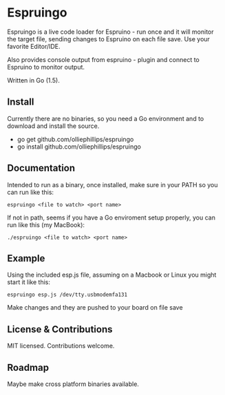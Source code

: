 # Espruingo
Espruingo is a live code loader for Espruino - run once and it will monitor the target file, sending changes to Espruino on each file save. Use your favorite Editor/IDE.

Also provides console output from espruino - plugin and connect to Espruino to monitor output.

Written in Go (1.5).

## Install
Currently there are no binaries, so you need a Go environment and to download and install the source.
 - go get github.com/olliephillips/espruingo
 - go install github.com/olliephillips/espruingo

## Documentation
Intended to run as a binary, once installed, make sure in your PATH so you can run like this:
```
espruingo <file to watch> <port name>
```

If not in path, seems if you have a Go enviroment setup properly, you can run like this (my MacBook):
```
./espruingo <file to watch> <port name>

```

## Example
Using the included esp.js file, assuming on a Macbook or Linux you might start it like this:
```
espruingo esp.js /dev/tty.usbmodemfa131

```
Make changes and they are pushed to your board on file save

## License & Contributions
MIT licensed. Contributions welcome.

## Roadmap
Maybe make cross platform binaries available.
